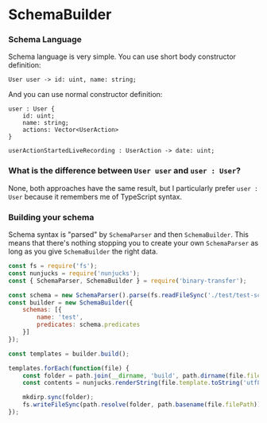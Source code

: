 # SchemaBuilder

### Schema Language

Schema language is very simple. You can use short body constructor definition:
```
User user -> id: uint, name: string;
```

And you can use normal constructor definition:
```
user : User {
	id: uint;
	name: string;
	actions: Vector<UserAction>
}

userActionStartedLiveRecording : UserAction -> date: uint;
```

### What is the difference between `User user` and `user : User`?

None, both approaches have the same result, but I particularly prefer `user : User` because it remembers me of TypeScript syntax.

### Building your schema

Schema syntax is "parsed" by `SchemaParser` and then `SchemaBuilder`. This means that there's nothing stopping you to create your own `SchemaParser` as long as you give `SchemaBuilder` the right data.

```js
const fs = require('fs');
const nunjucks = require('nunjucks');
const { SchemaParser, SchemaBuilder } = require('binary-transfer');

const schema = new SchemaParser().parse(fs.readFileSync('./test/test-schema.txt'));
const builder = new SchemaBuilder({
    schemas: [{
        name: 'test',
        predicates: schema.predicates
    }]
});

const templates = builder.build();

templates.forEach(function(file) {
    const folder = path.join(__dirname, 'build', path.dirname(file.filePath));
    const contents = nunjucks.renderString(file.template.toString('utf8'), file.context);

    mkdirp.sync(folder);
    fs.writeFileSync(path.resolve(folder, path.basename(file.filePath)), contents);
});
```
